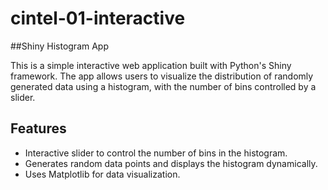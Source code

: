 # cintel-01-interactive

##Shiny Histogram App 

This is a simple interactive web application built with Python's Shiny framework. The app allows users to visualize the distribution of randomly generated data using a histogram, with the number of bins controlled by a slider.

## Features

- Interactive slider to control the number of bins in the histogram.
- Generates random data points and displays the histogram dynamically.
- Uses Matplotlib for data visualization.
